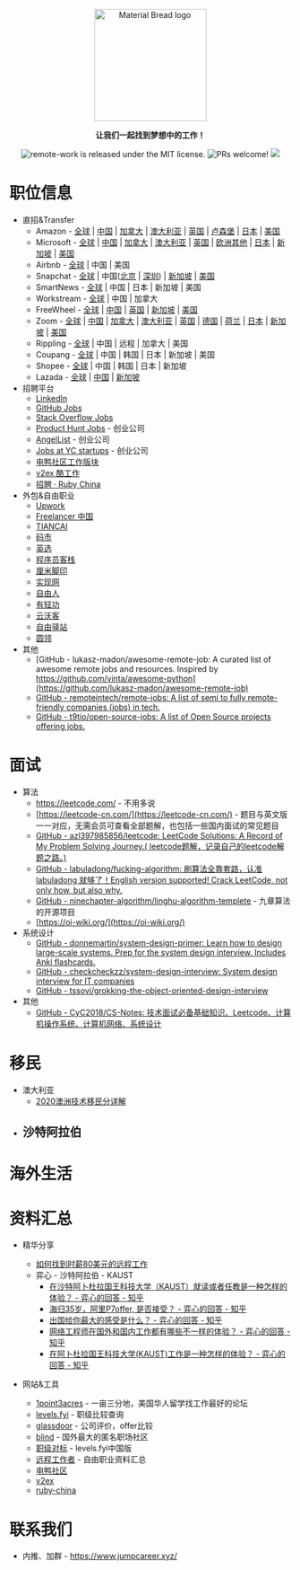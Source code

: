 <p align="center">
  <img width="200" src="https://user-images.githubusercontent.com/104236542/166746999-23de3a50-30ad-4dc4-bbed-6ddcc9ddcd82.jpg" alt="Material Bread logo" align="center">
</p>

<p align="center">
  <b align="center" >让我们一起找到梦想中的工作！</b>
</p>
<p align="center">
  <a>
    <img src="https://img.shields.io/badge/license-MIT-blue.svg" alt="remote-work is released under the MIT license." />
  </a>
  <a>
    <img src="https://img.shields.io/badge/PRs-welcome-brightgreen.svg" alt="PRs welcome!" />
  </a>
  <a>
    <img src="https://img.shields.io/badge/license-CC--4.0--BY--NC--SA-lightgrey" />
  </a>
</p>

# 职位信息

- 直招&Transfer
  - Amazon - [全球](https://www.amazon.jobs/zh/) | [中国](https://www.amazon.jobs/zh/search?base_query=&loc_query=China&latitude=&longitude=&loc_group_id=&invalid_location=false&country=CHN&city=&region=&county=) | [加拿大](https://www.amazon.jobs/zh/search?base_query=&loc_query=Canada&latitude=&longitude=&loc_group_id=&invalid_location=false&country=CAN&city=&region=&county=) | [澳大利亚](https://www.amazon.jobs/zh/search?base_query=&loc_query=Australia&latitude=&longitude=&loc_group_id=&invalid_location=false&country=AUS&city=&region=&county=) | [英国](https://www.amazon.jobs/zh/search?base_query=&loc_query=UK&latitude=&longitude=&loc_group_id=&invalid_location=false&country=GBR&city=&region=&county=) | [卢森堡](https://www.amazon.jobs/zh/search?base_query=&loc_query=Canada&latitude=&longitude=&loc_group_id=&invalid_location=false&country=LUX&city=&region=&county=) | [日本](https://www.amazon.jobs/zh/search?base_query=&loc_query=Canada&latitude=&longitude=&loc_group_id=&invalid_location=false&country=JPN&city=&region=&county=) | [美国](https://www.amazon.jobs/zh/search?base_query=&loc_query=Canada&latitude=&longitude=&loc_group_id=&invalid_location=false&country=USA&city=&region=&county=)
  - Microsoft - [全球](https://careers.microsoft.com/professionals/us/en/search-results) | [中国](https://careers.microsoft.com/professionals/us/en/search-results?qcountry=China) | [加拿大](https://careers.microsoft.com/professionals/us/en/search-results?qcountry=Canada) | [澳大利亚](https://careers.microsoft.com/professionals/us/en/search-results?qcountry=Australia) | [英国](https://careers.microsoft.com/professionals/us/en/search-results?qcountry=United%20Kingdom) | [欧洲其他](https://careers.microsoft.com/professionals/us/en/locations#Europe) | [日本](https://careers.microsoft.com/professionals/us/en/search-results?qcountry=Japan) | [新加坡](https://careers.microsoft.com/professionals/us/en/search-results?qcountry=Singapore) | [美国](https://careers.microsoft.com/professionals/us/en/search-results?qcountry=United%20States)
  - Airbnb - [全球](https://careers.airbnb.com/positions/) | 中国 | 美国
  - Snapchat - [全球](https://snap.com/en-US/jobs) | 中国([北京](https://snap.com/en-US/jobs?locations=Beijing) | [深圳](https://snap.com/en-US/jobs?locations=Shenzhen)) | [新加坡](https://snap.com/en-US/jobs?locations=Singapore) | [美国](https://careers.microsoft.com/professionals/us/en/search-results?qcountry=United%20States)
  - SmartNews - [全球](https://careers.smartnews.com/jobs/) | 中国 | 日本 | 新加坡 | 美国
  - Workstream - [全球](https://careers.workstream.us/) | 中国 | 加拿大 
  - FreeWheel - [全球](https://comcast.jibeapply.com/main/jobs?keywords=freewheel&sortBy=relevance&page=1) | [中国](https://comcast.jibeapply.com/main/jobs?keywords=freewheel&sortBy=relevance&page=1&locations=Beijing,11,CN) | [英国](https://comcast.jibeapply.com/main/jobs?keywords=freewheel&sortBy=relevance&page=1&locations=London,,GB) | [新加坡](https://comcast.jibeapply.com/main/jobs?keywords=freewheel&sortBy=relevance&page=1&locations=Singapore,,SG) | [美国](https://comcast.jibeapply.com/main/jobs?keywords=freewheel&sortBy=relevance&page=1&location=us&stretch=10&stretchUnit=MILES)
  - Zoom - [全球](https://careers.zoom.us/jobs/search?page=1&query=) | [中国](https://www.zhipin.com/gongsi/56cf5a2d7754fc0b1nV729u6FA~~.html) | [加拿大](https://careers.zoom.us/jobs/search?page=1&country_codes%5B%5D=CA&query=) | [澳大利亚](https://careers.zoom.us/jobs/search?page=1&country_codes%5B%5D=AU&query=) | [英国](https://careers.zoom.us/jobs/search?page=1&country_codes%5B%5D=GB&query=) | [德国](https://careers.zoom.us/jobs/search?page=1&country_codes%5B%5D=DE&query=) | [荷兰](https://careers.zoom.us/jobs/search?page=1&country_codes%5B%5D=NL&query=) | [日本](https://careers.zoom.us/jobs/search?page=1&country_codes%5B%5D=JP&query=) | [新加坡](https://careers.zoom.us/jobs/search?page=1&country_codes%5B%5D=SG&query=) | [美国](https://careers.zoom.us/jobs/search?page=1&country_codes%5B%5D=US&query=)
  - Rippling - [全球](https://www.rippling.com/careers/open-roles) | 中国 | 远程 | 加拿大 | 美国
  - Coupang - [全球](https://www.coupang.jobs/en/jobs/) | 中国 | 韩国 | 日本 | 新加坡 | 美国
  - Shopee - [全球](https://careers.shopee.sg/jobs) | 中国 | 韩国 | 日本 | 新加坡
  - Lazada - [全球](https://www.lazada.com/en/careers/job-search/?category=) | [中国](https://www.lazada.com/en/careers/job-search/?category=&location=CHN) | [新加坡](https://www.lazada.com/en/careers/job-search/?category=&location=SGP)
- 招聘平台
  - [LinkedIn](https://www.linkedin.com/)
  - [GitHub Jobs](https://jobs.github.com/)
  - [Stack Overflow Jobs](https://stackoverflow.com/jobs)
  - [Product Hunt Jobs](https://www.producthunt.com/jobs) - 创业公司
  - [AngelList](https://angel.co/) - 创业公司
  - [Jobs at YC startups](https://news.ycombinator.com/jobs) - 创业公司
  - [电鸭社区工作版块](https://eleduck.com/categories/22)
  - [v2ex 酷工作](https://www.v2ex.com/?tab=jobs)
  - [招聘 · Ruby China](https://ruby-china.org/jobs)
- 外包&自由职业
  - [Upwork](https://www.upwork.com/)
  - [Freelancer 中国](https://www.freelancer.cn/)  
  - [TIANCAI](https://tiancai.pro/)  
  - [码市](https://mart.coding.net/)  
  - [英选](https://www.yingxuan.io/)  
  - [程序员客栈](https://www.proginn.com/)  
  - [厘米脚印](http://www.limijiaoyin.com/)  
  - [实现网](http://shixian.com/)  
  - [自由人](http://www.freemancn.com/)  
  - [有轻功](http://www.youqinggong.com/)  
  - [云沃客](https://www.clouderwork.com/)  
  - [自由驿站](https://ziyouyizhan.com/)  
  - [圆领](https://www.yuanling.com/)  
- 其他
  - [GitHub - lukasz-madon/awesome-remote-job: A curated list of awesome remote jobs and resources. Inspired by https://github.com/vinta/awesome-python](https://github.com/lukasz-madon/awesome-remote-job)
  - [GitHub - remoteintech/remote-jobs: A list of semi to fully remote-friendly companies (jobs) in tech.](https://github.com/remoteintech/remote-jobs)
  - [GitHub - t9tio/open-source-jobs: A list of Open Source projects offering jobs.](https://github.com/t9tio/open-source-jobs)

# 面试

* 算法
  * https://leetcode.com/ - 不用多说
  * [https://leetcode-cn.com/](https://leetcode-cn.com/) - 题目与英文版一一对应，无需会员可查看全部题解，也包括一些国内面试的常见题目
  * [GitHub - azl397985856/leetcode: LeetCode Solutions: A Record of My Problem Solving Journey.( leetcode题解，记录自己的leetcode解题之路。)](https://github.com/azl397985856/leetcode)
  * [GitHub - labuladong/fucking-algorithm: 刷算法全靠套路，认准 labuladong 就够了！English version supported! Crack LeetCode, not only how, but also why.](https://github.com/labuladong/fucking-algorithm)
  * [GitHub - ninechapter-algorithm/linghu-algorithm-templete](https://github.com/ninechapter-algorithm/linghu-algorithm-templete) - 九章算法的开源项目
  * [https://oi-wiki.org/](https://oi-wiki.org/)
* 系统设计
  * [GitHub - donnemartin/system-design-primer: Learn how to design large-scale systems. Prep for the system design interview. Includes Anki flashcards.](https://github.com/donnemartin/system-design-primer)
  * [GitHub - checkcheckzz/system-design-interview: System design interview for IT companies](https://github.com/checkcheckzz/system-design-interview)
  * [GitHub - tssovi/grokking-the-object-oriented-design-interview](https://github.com/tssovi/grokking-the-object-oriented-design-interview)
* 其他
  * [GitHub - CyC2018/CS-Notes: 技术面试必备基础知识、Leetcode、计算机操作系统、计算机网络、系统设计](https://github.com/CyC2018/CS-Notes)

# 移民

- 澳大利亚
  - [2020澳洲技术移民分详解](https://zhuanlan.zhihu.com/p/39336962)
- 沙特阿拉伯
  - 

# 海外生活

# 资料汇总

- 精华分享
  - [如何找到时薪80美元的远程工作](https://geekplux.com/posts/how-to-get-jobs-pay-80-dollars-per-hour-1)
  - 弈心 - 沙特阿拉伯 - KAUST
    - [在沙特阿卜杜拉国王科技大学（KAUST）就读或者任教是一种怎样的体验？ - 弈心的回答 - 知乎](https://www.zhihu.com/question/33274986/answer/188049916)
    - [海归35岁，阿里P7offer, 是否接受？ - 弈心的回答 - 知乎](https://www.zhihu.com/question/397605632/answer/2424524835)
    - [出国给你最大的感受是什么？ - 弈心的回答 - 知乎](https://www.zhihu.com/question/30215562/answer/2153979578)
    - [网络工程师在国外和国内工作都有哪些不一样的体验？ - 弈心的回答 - 知乎](https://www.zhihu.com/question/339990110/answer/1546431425)
    - [在阿卜杜拉国王科技大学(KAUST)工作是一种怎样的体验？ - 弈心的回答 - 知乎](https://www.zhihu.com/question/319635794/answer/647707571)
      
- 网站&工具
  - [1point3acres](https://www.1point3acres.com/) - 一亩三分地，美国华人留学找工作最好的论坛
  - [levels.fyi](https://www.levels.fyi/) - 职级比较查询
  - [glassdoor](https://www.glassdoor.com/) - 公司评价，offer比较
  - [blind](https://www.teamblind.com/) - 国外最大的匿名职场社区
  - [职级对标](https://duibiao.info/) - levels.fyi中国版
  - [远程工作者](https://www.yuque.com/greatghoul/remote) - 自由职业资料汇总
  - [电鸭社区](https://eleduck.com/)
  - [v2ex ](https://www.v2ex.com/)
  - [ruby-china](https://ruby-china.org)

# 联系我们
 - 内推、加群 - https://www.jumpcareer.xyz/
